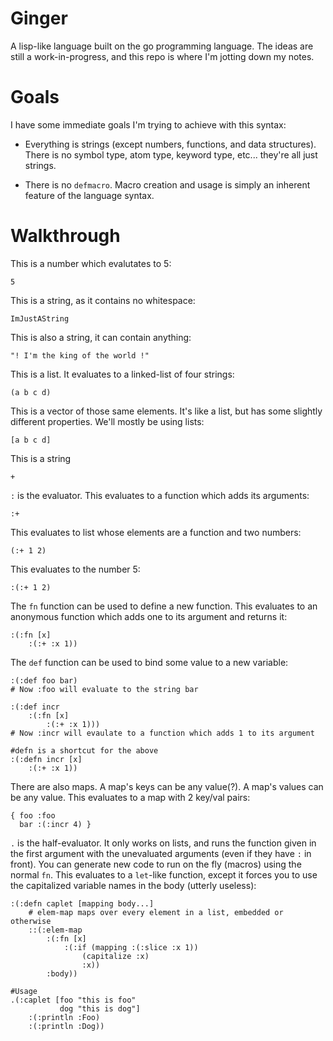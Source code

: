 # Ginger

A lisp-like language built on the go programming language. The ideas are still a
work-in-progress, and this repo is where I'm jotting down my notes.

# Goals

I have some immediate goals I'm trying to achieve with this syntax:

* Everything is strings (except numbers, functions, and data structures). There
  is no symbol type, atom type, keyword type, etc... they're all just strings.

* There is no `defmacro`. Macro creation and usage is simply an inherent feature
  of the language syntax.

# Walkthrough

This is a number which evalutates to 5:

```
5
```

This is a string, as it contains no whitespace:

```
ImJustAString
```

This is also a string, it can contain anything:

```
"! I'm the king of the world !"
```

This is a list. It evaluates to a linked-list of four strings:

```
(a b c d)
```

This is a vector of those same elements. It's like a list, but has some slightly
different properties. We'll mostly be using lists:

```
[a b c d]
```

This is a string

```
+
```

`:` is the evaluator. This evaluates to a function which adds its arguments:

```
:+
```

This evaluates to list whose elements are a function and two numbers:

```
(:+ 1 2)
```

This evaluates to the number 5:

```
:(:+ 1 2)
```

The `fn` function can be used to define a new function. This evaluates to an
anonymous function which adds one to its argument and returns it:

```
:(:fn [x]
    :(:+ :x 1))
```

The `def` function can be used to bind some value to a new variable:

```
:(:def foo bar)
# Now :foo will evaluate to the string bar

:(:def incr
    :(:fn [x]
        :(:+ :x 1)))
# Now :incr will evaulate to a function which adds 1 to its argument

#defn is a shortcut for the above
:(:defn incr [x]
    :(:+ :x 1))
```

There are also maps. A map's keys can be any value(?). A map's values can be any
value. This evaluates to a map with 2 key/val pairs:

```
{ foo :foo
  bar :(:incr 4) }
```

`.` is the half-evaluator. It only works on lists, and runs the function given
in the first argument with the unevaluated arguments (even if they have `:` in
front). You can generate new code to run on the fly (macros) using the normal
`fn`. This evaluates to a `let`-like function, except it forces you to use the
capitalized variable names in the body (utterly useless):

```
:(:defn caplet [mapping body...]
    # elem-map maps over every element in a list, embedded or otherwise
    ::(:elem-map
        :(:fn [x]
            :(:if (mapping :(:slice :x 1))
                (capitalize :x)
                :x))
        :body))

#Usage
.(:caplet [foo "this is foo"
           dog "this is dog"]
    :(:println :Foo)
    :(:println :Dog))
```
